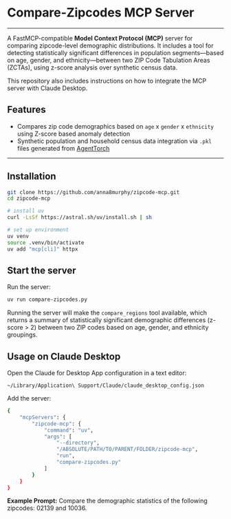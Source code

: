 # Compare-Zipcodes MCP Server
---
A FastMCP-compatible **Model Context Protocol (MCP)** server for comparing zipcode-level demographic distributions. It includes a tool for detecting statistically significant differences in population segments—based on age, gender, and ethnicity—between two ZIP Code Tabulation Areas (ZCTAs), using z-score analysis over synthetic census data. 

This repository also includes instructions on how to integrate the MCP server with Claude Desktop.

## Features

- Compares zip code demographics based on `age` x `gender` x `ethnicity` using Z-score based anomaly detection
- Synthetic population and household census data integration via `.pkl` files generated from [AgentTorch](https://github.com/AgentTorch/AgentTorch)

---

## Installation

```bash
git clone https://github.com/anna8murphy/zipcode-mcp.git
cd zipcode-mcp
```

```bash
# install uv
curl -LsSf https://astral.sh/uv/install.sh | sh

# set up environment
uv venv
source .venv/bin/activate
uv add "mcp[cli]" httpx
```

## Start the server

Run the server:

```bash
uv run compare-zipcodes.py
```

Running the server will make the `compare_regions` tool available, which returns a summary of statistically significant demographic differences (z-score > 2) between two ZIP codes based on age, gender, and ethnicity groupings.

## Usage on Claude Desktop
Open the Claude for Desktop App configuration in a text editor: 

`~/Library/Application\ Support/Claude/claude_desktop_config.json`

Add the server:
```bash
{
    "mcpServers": {
        "zipcode-mcp": {
            "command": "uv",
            "args": [
                "--directory",
                "/ABSOLUTE/PATH/TO/PARENT/FOLDER/zipcode-mcp",
                "run",
                "compare-zipcodes.py"
            ]
        }
    }
}
```

**Example Prompt:** Compare the demographic statistics of the following zipcodes: 02139 and 10036.

